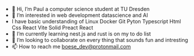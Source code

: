 - 👋 Hi, I’m Paul a computer science student at TU Dresden
- 👀 I’m interested in  web development datascience and AI
- I have basic understanding of Linux Docker Git Pyton Typescript Html Css React Vite Solid Preact React
- 🌱 I’m currently learning  nest.js and rust is on my to do list
- 💞️ I’m looking to collaborate on  every thing that sounds fun and intresting  
- 📫 How to reach me boese_dev@protonmail.com

<!---
paul1995tu/paul1995tu is a ✨ special ✨ repository because its `README.md` (this file) appears on your GitHub profile.
You can click the Preview link to take a look at your changes.
--->
